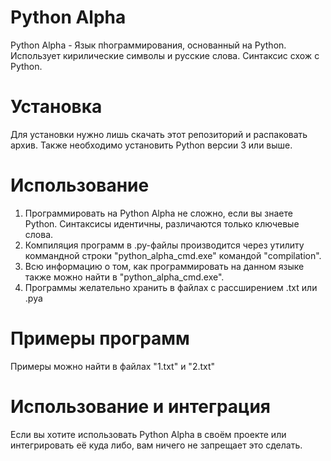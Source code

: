 # Python Alpha
Python Alpha - Язык пhограммирования, основанный на Python. Использует кирилические символы и русские слова. Синтаксис схож с Python.

# Установка
Для установки нужно лишь скачать этот репозиторий и распаковать архив. Также необходимо установить Python версии 3 или выше.

# Использование
1) Программировать на Python Alpha не сложно, если вы знаете Python. Синтаксисы идентичны, различаются только ключевые слова.
2) Компиляция программ в .py-файлы производится через утилиту коммандной строки "python_alpha_cmd.exe" командой "compilation".
3) Всю информацию о том, как программировать на данном языке также можно найти в "python_alpha_cmd.exe".
4) Программы желательно хранить в файлах с рассширением .txt или .pya
# Примеры программ
Примеры можно найти в файлах "1.txt" и "2.txt"
# Использование и интеграция
Если вы хотите использовать Python Alpha в своём проекте или интегрировать её куда либо, вам ничего не запрещает это сделать.
